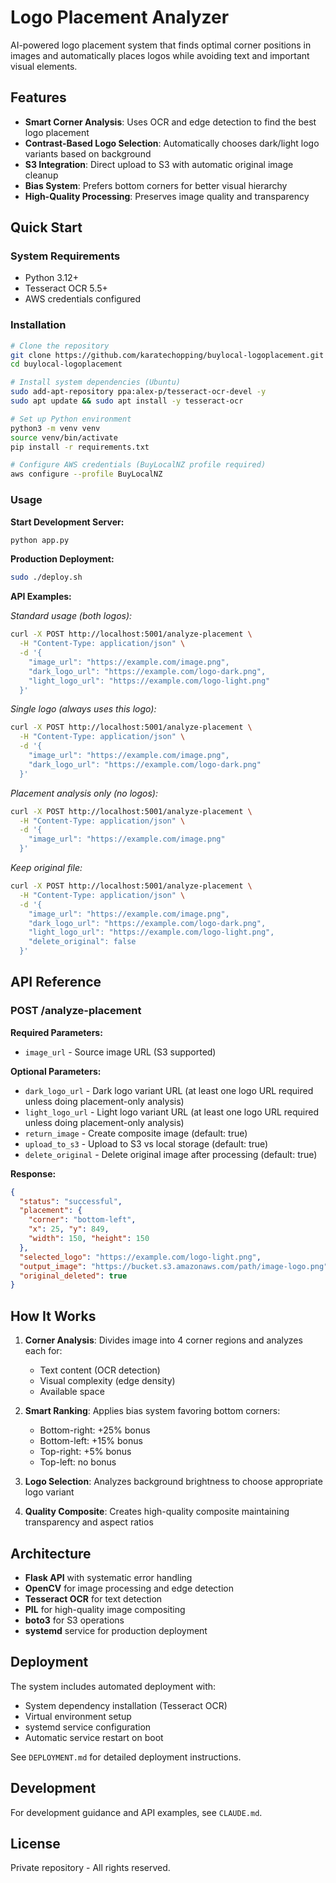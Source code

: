 # Logo Placement Analyzer

AI-powered logo placement system that finds optimal corner positions in images and automatically places logos while avoiding text and important visual elements.

## Features

- **Smart Corner Analysis**: Uses OCR and edge detection to find the best logo placement
- **Contrast-Based Logo Selection**: Automatically chooses dark/light logo variants based on background
- **S3 Integration**: Direct upload to S3 with automatic original image cleanup
- **Bias System**: Prefers bottom corners for better visual hierarchy
- **High-Quality Processing**: Preserves image quality and transparency

## Quick Start

### System Requirements

- Python 3.12+
- Tesseract OCR 5.5+
- AWS credentials configured

### Installation

```bash
# Clone the repository
git clone https://github.com/karatechopping/buylocal-logoplacement.git
cd buylocal-logoplacement

# Install system dependencies (Ubuntu)
sudo add-apt-repository ppa:alex-p/tesseract-ocr-devel -y
sudo apt update && sudo apt install -y tesseract-ocr

# Set up Python environment
python3 -m venv venv
source venv/bin/activate
pip install -r requirements.txt

# Configure AWS credentials (BuyLocalNZ profile required)
aws configure --profile BuyLocalNZ
```

### Usage

**Start Development Server:**
```bash
python app.py
```

**Production Deployment:**
```bash
sudo ./deploy.sh
```

**API Examples:**

*Standard usage (both logos):*
```bash
curl -X POST http://localhost:5001/analyze-placement \
  -H "Content-Type: application/json" \
  -d '{
    "image_url": "https://example.com/image.png",
    "dark_logo_url": "https://example.com/logo-dark.png", 
    "light_logo_url": "https://example.com/logo-light.png"
  }'
```

*Single logo (always uses this logo):*
```bash
curl -X POST http://localhost:5001/analyze-placement \
  -H "Content-Type: application/json" \
  -d '{
    "image_url": "https://example.com/image.png",
    "dark_logo_url": "https://example.com/logo-dark.png"
  }'
```

*Placement analysis only (no logos):*
```bash
curl -X POST http://localhost:5001/analyze-placement \
  -H "Content-Type: application/json" \
  -d '{
    "image_url": "https://example.com/image.png"
  }'
```

*Keep original file:*
```bash
curl -X POST http://localhost:5001/analyze-placement \
  -H "Content-Type: application/json" \
  -d '{
    "image_url": "https://example.com/image.png",
    "dark_logo_url": "https://example.com/logo-dark.png",
    "light_logo_url": "https://example.com/logo-light.png",
    "delete_original": false
  }'
```

## API Reference

### POST /analyze-placement

**Required Parameters:**
- `image_url` - Source image URL (S3 supported)

**Optional Parameters:**
- `dark_logo_url` - Dark logo variant URL (at least one logo URL required unless doing placement-only analysis)
- `light_logo_url` - Light logo variant URL (at least one logo URL required unless doing placement-only analysis)
- `return_image` - Create composite image (default: true)
- `upload_to_s3` - Upload to S3 vs local storage (default: true)
- `delete_original` - Delete original image after processing (default: true)

**Response:**
```json
{
  "status": "successful",
  "placement": {
    "corner": "bottom-left",
    "x": 25, "y": 849,
    "width": 150, "height": 150
  },
  "selected_logo": "https://example.com/logo-light.png",
  "output_image": "https://bucket.s3.amazonaws.com/path/image-logo.png",
  "original_deleted": true
}
```

## How It Works

1. **Corner Analysis**: Divides image into 4 corner regions and analyzes each for:
   - Text content (OCR detection)
   - Visual complexity (edge density)
   - Available space

2. **Smart Ranking**: Applies bias system favoring bottom corners:
   - Bottom-right: +25% bonus
   - Bottom-left: +15% bonus  
   - Top-right: +5% bonus
   - Top-left: no bonus

3. **Logo Selection**: Analyzes background brightness to choose appropriate logo variant

4. **Quality Composite**: Creates high-quality composite maintaining transparency and aspect ratios

## Architecture

- **Flask API** with systematic error handling
- **OpenCV** for image processing and edge detection
- **Tesseract OCR** for text detection
- **PIL** for high-quality image compositing
- **boto3** for S3 operations
- **systemd** service for production deployment

## Deployment

The system includes automated deployment with:
- System dependency installation (Tesseract OCR)
- Virtual environment setup
- systemd service configuration
- Automatic service restart on boot

See `DEPLOYMENT.md` for detailed deployment instructions.

## Development

For development guidance and API examples, see `CLAUDE.md`.

## License

Private repository - All rights reserved.